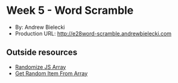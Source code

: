 # Week 5 - Word Scramble
* By: Andrew Bielecki
* Production URL: <http://e28word-scramble.andrewbielecki.com>

## Outside resources
* [Randomize JS Array](https://stackoverflow.com/questions/2450954/how-to-randomize-shuffle-a-javascript-array)
* [Get Random Item From Array](https://stackoverflow.com/questions/5915096/get-random-item-from-javascript-array)